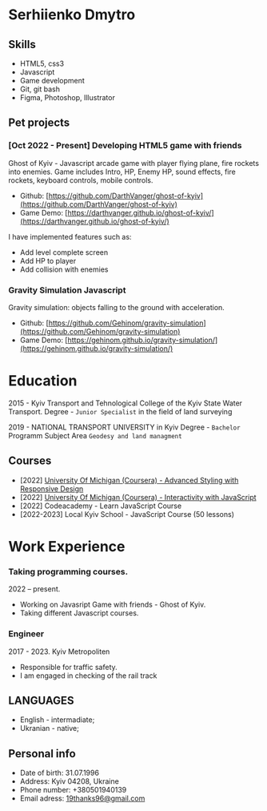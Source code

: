 # Serhiienko Dmytro

## Skills
- HTML5, css3
- Javascript
- Game development
- Git, git bash
- Figma, Photoshop, Illustrator

## Pet projects

### [Oct 2022 - Present] Developing HTML5 game with friends

Ghost of Kyiv - Javascript arcade game with player flying plane, fire rockets into enemies.
Game includes Intro, HP, Enemy HP, sound effects, fire rockets, keyboard controls, mobile controls.

- Github: [https://github.com/DarthVanger/ghost-of-kyiv](https://github.com/DarthVanger/ghost-of-kyiv) 
- Game Demo: [https://darthvanger.github.io/ghost-of-kyiv/](https://darthvanger.github.io/ghost-of-kyiv/)

I have implemented features such as: 
- Add level complete screen
- Add HP to player
- Add collision with enemies

### Gravity Simulation Javascript
Gravity simulation: objects falling to the ground with acceleration. 
- Github: [https://github.com/Gehinom/gravity-simulation](https://github.com/Gehinom/gravity-simulation)
- Game Demo: [https://gehinom.github.io/gravity-simulation/](https://gehinom.github.io/gravity-simulation/)

# Education

2015 - Kyiv Transport and Tehnological College of the Kyiv State Water Transport. 
Degree - `Junior Specialist` in the field of land surveying

2019 - NATIONAL TRANSPORT UNIVERSITY in Kyiv
Degree - `Bachelor`  Programm Subject  Area `Geodesy and land managment`

## Courses

- [2022] [University Of Michigan (Coursera) - Advanced Styling with Responsive Design](https://coursera.org/share/a09c3309d18647729fe62c8c7b7c2c28)
- [2022] [University Of Michigan (Coursera) - Interactivity with JavaScript](https://coursera.org/share/afee001833f0ca3295b3645dea2095c1)
- [2022] Codeacademy - Learn JavaScript Course
- [2022-2023] Local Kyiv School - JavaScript Course (50 lessons)

# Work Experience

### Taking programming courses.

 2022 – present.

- Working on Javasript Game with friends - Ghost of Kyiv. 
- Taking different Javascript courses.

### Engineer

 2017 - 2023.  Kyiv Metropoliten 
 
 - Responsible for traffic safety. 
 - I am engaged in checking  of the rail track

## LANGUAGES
- English - intermadiate;
- Ukranian - native;

## Personal info

- Date of birth: 31.07.1996
- Address: Kyiv 04208, Ukraine
- Phone number: +380501940139
- Email adress: 19thanks96@gmail.com